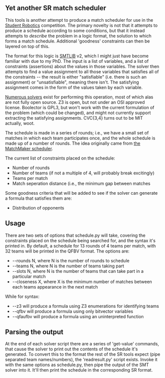 ## Yet another SR match scheduler ##

This tools is another attempt to produce a match scheduler for use in the
[Student Robotics](https://studentrobotics.org) competition. The primary
novelty is not that it attempts to produce a schedule according to some
conditions, but that it instead attempts to _describe_ the problem in a logic
format, the solution to which forms a match schedule. Additional 'goodness'
constraints can then be layered on top of this.

The format for this logic is [SMTLIB](http://smtlib.org) v2, which I might just
have become familiar with due to my PhD. The input is a list of variables,
and a list of constraints (assertions) about the values in those variables.
The solver then attempts to find a value assignment to all those variables that
satisfies all of the constraints -- the result is either "satisfiable" (i.e.
there is such an assignment) or "unsatisfiable", meaning there isn't.
The satisfying assignment comes in the form of the values taken by each
variable.

[Numerous solvers](http://smtlib.cs.uiowa.edu/solvers.html) exist for performing
this operation, most of which alas are not fully open source. Z3 is open, but
not under an OSI approved license. Boolector is GPL3, but won't work with the
current formulation of the problem (which could be changed), and might not
currently support extracting the satisfying assignments. CVC{3,4} turns out to
be MIT actually, woot.

The schedule is made in a series of rounds; i.e., we have a small set of matches
in which each team participates once, and the whole schedule is made up of
a number of rounds.  The idea originally came from [the MatchMaker scheduler](http://www.idleloop.com/matchmaker/).

The current list of constraints placed on the schedule:
 * Number of rounds
 * Number of teams (if not a multiple of 4, will probably break excitingly)
 * Teams per match
 * Match seperation distance (i.e., the minimum gap between matches

Some goodness criteria that will be added to see if the solver can generate a
formula that satisfies them are:
 * Distribution of opponents

## Usage ##

There are two sets of options that schedule.py will take, covering the constraints placed on the schedule being searched for, and the syntax it's printed in. By default, a schedule for 13 rounds of 4 teams per match, with 32 teams will be printed in the QFBV format. The options are:

 * --rounds N, where N is the number of rounds to schedule
 * --teams N, where N is the number of teams taking part
 * --slots N, where N is the number of teams that can take part in a particular match
 * --closeness X, where X is the minimum number of matches between each teams appearance in the next match

While for syntax:

 * --z3 will produce a formula using Z3 enumerations for identifying teams
 * --qfbv will produce a formula using only bitvector variables
 * --qfaufbv will produce a formula using an uninterpreted function

## Parsing the output ##

At the end of each solver script there are a series of 'get-value' commands, that cause the solver to print out the contents of the schedule it's generated. To convert this to the format the rest of the SR tools expect (pipe separated team names/numbers), the 'readresult.py' script exists. Invoke it with the same options as schedule.py, then pipe the output of the SMT solver into it. It'll then print the schedule in the corresponding SR format.
